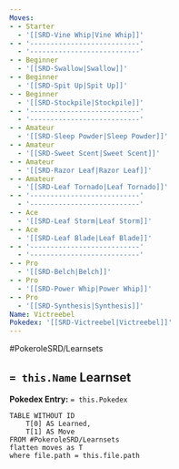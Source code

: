 ```yaml
---
Moves:
- - Starter
  - '[[SRD-Vine Whip|Vine Whip]]'
- - '---------------------------'
  - '---------------------------'
- - Beginner
  - '[[SRD-Swallow|Swallow]]'
- - Beginner
  - '[[SRD-Spit Up|Spit Up]]'
- - Beginner
  - '[[SRD-Stockpile|Stockpile]]'
- - '---------------------------'
  - '---------------------------'
- - Amateur
  - '[[SRD-Sleep Powder|Sleep Powder]]'
- - Amateur
  - '[[SRD-Sweet Scent|Sweet Scent]]'
- - Amateur
  - '[[SRD-Razor Leaf|Razor Leaf]]'
- - Amateur
  - '[[SRD-Leaf Tornado|Leaf Tornado]]'
- - '---------------------------'
  - '---------------------------'
- - Ace
  - '[[SRD-Leaf Storm|Leaf Storm]]'
- - Ace
  - '[[SRD-Leaf Blade|Leaf Blade]]'
- - '---------------------------'
  - '---------------------------'
- - Pro
  - '[[SRD-Belch|Belch]]'
- - Pro
  - '[[SRD-Power Whip|Power Whip]]'
- - Pro
  - '[[SRD-Synthesis|Synthesis]]'
Name: Victreebel
Pokedex: '[[SRD-Victreebel|Victreebel]]'
---
```


#PokeroleSRD/Learnsets

## `= this.Name` Learnset

**Pokedex Entry:** `= this.Pokedex`

```dataview
TABLE WITHOUT ID
    T[0] AS Learned,
    T[1] AS Move
FROM #PokeroleSRD/Learnsets
flatten moves as T
where file.path = this.file.path
```
